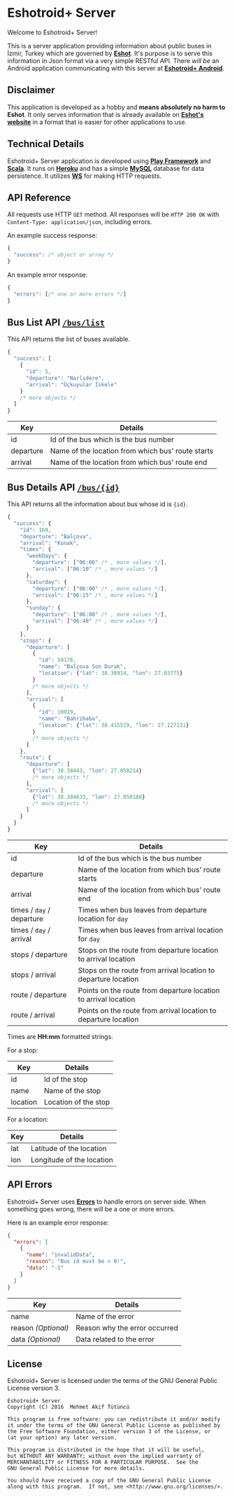 Eshotroid+ Server
=================
Welcome to Eshotroid+ Server!

This is a server application providing information about public buses in İzmir, Turkey which are governed by [**Eshot**](http://www.eshot.gov.tr). It's purpose is to serve this information in Json format via a very simple RESTful API. There *will be* an Android application communicating with this server at [**Eshotroid+ Android**](https://github.com/mehmetakiftutuncu/EshotroidPlusAndroid).

Disclaimer
----------
This application is developed as a hobby and **means absolutely no harm to Eshot**. It only serves information that is already available on [**Eshot's website**](http://www.eshot.gov.tr) in a format that is easier for other applications to use.

Technical Details
-----------------
Eshotroid+ Server application is developed using [**Play Framework**](https://www.playframework.com/) and [**Scala**](http://www.scala-lang.org/). It runs on [**Heroku**](https://www.heroku.com) and has a simple [**MySQL**](https://www.mysql.com) database for data persistence. It utilizes [**WS**](https://www.playframework.com/documentation/2.5.x/ScalaWS) for making HTTP requests.

API Reference
-------------
All requests use HTTP `GET` method. All responses will be `HTTP 200 OK` with `Content-Type: application/json`, including errors.

An example success response:

```javascript
{
  "success": /* object or array */
}
```

An example error response:

```javascript
{
  "errors": [/* one or more errors */]
}
```

Bus List API [`/bus/list`](https://eshotroidplusserver.herokuapp.com/bus/list)
------------------------------------------------------------------------------
This API returns the list of buses available.

```javascript
{
  "success": [
    {
      "id": 5,
      "departure": "Narlıdere",
      "arrival": "Üçkuyular İskele"
    }
    /* more objects */
  ]
}
```

Key       | Details
--------- | ---------------
id        | Id of the bus which is the bus number
departure | Name of the location from which bus' route starts
arrival   | Name of the location from which bus' route end

Bus Details API [`/bus/{id}`](https://eshotroidplusserver.herokuapp.com/bus/169)
--------------------------------------------------------------------------------
This API returns all the information about bus whose id is `{id}`.

```javascript
{
  "success": {
    "id": 169,
    "departure": "Balçova",
    "arrival": "Konak",
    "times": {
      "weekDays": {
        "departure": ["06:00" /* , more values */],
        "arrival": ["06:10" /* , more values */]
      },
      "saturday": {
        "departure": ["06:00" /* , more values */],
        "arrival": ["06:15" /* , more values */]
      },
      "sunday": {
        "departure": ["06:00" /* , more values */],
        "arrival": ["06:40" /* , more values */]
      }
    },
    "stops": {
      "departure": [
        {
          "id": 50176,
          "name": "Balçova Son Durak",
          "location": {"lat": 38.38914, "lon": 27.03775}
        }
        /* more objects */
      ],
      "arrival": [
        {
          "id": 10019,
          "name": "Bahribaba",
          "location": {"lat": 38.415519, "lon": 27.127131}
        }
        /* more objects */
      ]
    },
    "route": {
      "departure": [
        {"lat": 38.38443, "lon": 27.058214}
        /* more objects */
      ],
      "arrival": [
        {"lat": 38.384633, "lon": 27.058188}
        /* more objects */
      ]
    }
  }
}
```

Key                       | Details
------------------------- | ---------------------------------------------------------------
id                        | Id of the bus which is the bus number
departure                 | Name of the location from which bus' route starts
arrival                   | Name of the location from which bus' route end
times / `day` / departure | Times when bus leaves from departure location for `day`
times / `day` / arrival   | Times when bus leaves from arrival location for `day`
stops / departure         | Stops on the route from departure location to arrival location
stops / arrival           | Stops on the route from arrival location to departure location
route / departure         | Points on the route from departure location to arrival location
route / arrival           | Points on the route from arrival location to departure location

Times are **HH:mm** formatted strings.

For a stop:

Key      | Details
-------- | --------------------
id       | Id of the stop
name     | Name of the stop
location | Location of the stop

For a location:

Key | Details
----| -------------------------
lat | Latitude of the location
lon | Longitude of the location

API Errors
----------
Eshotroid+ Server uses [**Errors**](https://github.com/mehmetakiftutuncu/Errors) to handle errors on server side. When something goes wrong, there will be a one or more errors.

Here is an example error response:

```json
{
  "errors": [
    {
      "name": "invalidData",
      "reason": "Bus id must be > 0!",
      "data": "-1"
    }
  ]
}
```

Key                 | Details
------------------- | ---------------
name                | Name of the error
reason *(Optional)* | Reason why the error occurred
data *(Optional)*   | Data related to the error

License
--------------
Eshotroid+ Server is licensed under the terms of the GNU General Public License version 3.

```
Eshotroid+ Server
Copyright (C) 2016  Mehmet Akif Tütüncü

This program is free software: you can redistribute it and/or modify
it under the terms of the GNU General Public License as published by
the Free Software Foundation, either version 3 of the License, or
(at your option) any later version.

This program is distributed in the hope that it will be useful,
but WITHOUT ANY WARRANTY; without even the implied warranty of
MERCHANTABILITY or FITNESS FOR A PARTICULAR PURPOSE.  See the
GNU General Public License for more details.

You should have received a copy of the GNU General Public License
along with this program.  If not, see <http://www.gnu.org/licenses/>.
```
